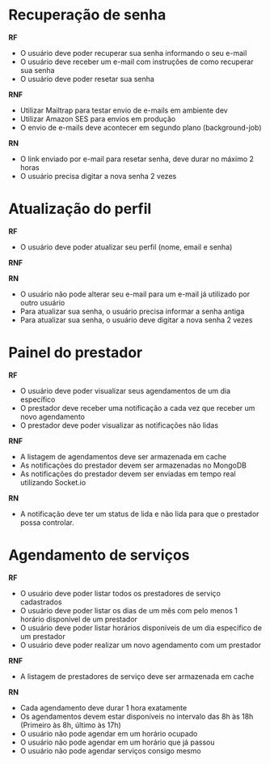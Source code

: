 # Recuperação de senha

**RF**

- O usuário deve poder recuperar sua senha informando o seu e-mail
- O usuário deve receber um e-mail com instruções de como recuperar sua senha
- O usuário deve poder resetar sua senha

**RNF**

- Utilizar Mailtrap para testar envio de e-mails em ambiente dev
- Utilizar Amazon SES para envios em produção
- O envio de e-mails deve acontecer em segundo plano (background-job)

**RN**

- O link enviado por e-mail para resetar senha, deve durar no máximo 2 horas
- O usuário precisa digitar a nova senha 2 vezes

# Atualização do perfil

**RF**

- O usuário deve poder atualizar seu perfil (nome, email e senha)


**RNF**

**RN**

- O usuário não pode alterar seu e-mail para um e-mail já utilizado por outro usuário
- Para atualizar sua senha, o usuário precisa informar a senha antiga
- Para atualizar sua senha, o usuário deve digitar a nova senha 2 vezes

# Painel do prestador

**RF**

- O usuário deve poder visualizar seus agendamentos de um dia específico
- O prestador deve receber uma notificação a cada vez que receber um novo agendamento
- O prestador deve poder visualizar as notificações não lidas


**RNF**

- A listagem de agendamentos deve ser armazenada em cache
- As notificações do prestador devem ser armazenadas no MongoDB
- As notificações do prestador devem ser enviadas em tempo real utilizando Socket.io

**RN**

- A notificação deve ter um status de lida e não lida para que o prestador possa controlar.

# Agendamento de serviços

**RF**

- O usuário deve poder listar todos os prestadores de serviço cadastrados
- O usuário deve poder listar os dias de um mês com pelo menos 1 horário disponível de um prestador
- O usuário deve poder listar horários disponíveis de um dia específico de um prestador
- O usuário deve poder realizar um novo agendamento com um prestador


**RNF**

- A listagem de prestadores de serviço deve ser armazenada em cache

**RN**

- Cada agendamento deve durar 1 hora exatamente
- Os agendamentos devem estar disponíveis no intervalo das 8h às 18h (Primeiro às 8h, último às 17h)
- O usuário não pode agendar em um horário ocupado
- O usuário não pode agendar em um horário que já passou
- O usuário não pode agendar serviços consigo mesmo
